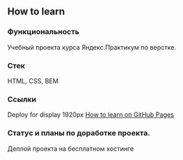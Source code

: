 ## How to learn

### Функциональность
Учебный проекта курса Яндекс.Практикум по верстке.

### Стек
HTML, CSS, BEM

### Ссылки
Deploy for display 1920px [How to learn on GitHub Pages](https://ivnpotapov.github.io/how-to-learn/)

### Статус и планы по доработке проекта.
Деплой проекта на бесплатном хостинге
